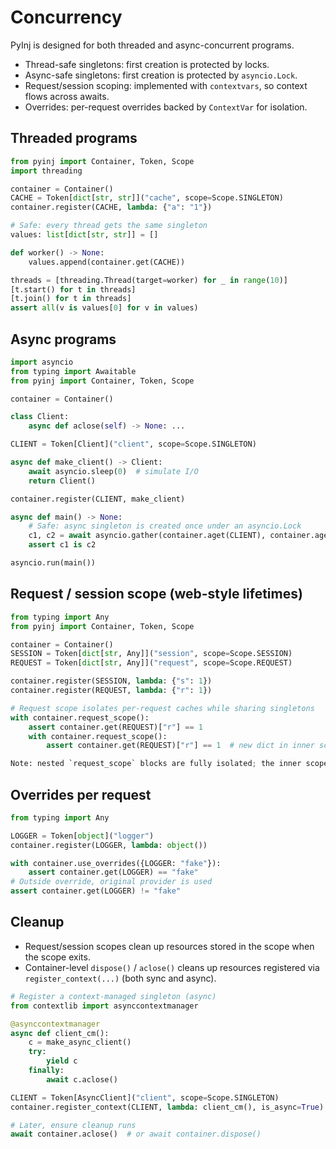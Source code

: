 # Concurrency

PyInj is designed for both threaded and async-concurrent programs.

- Thread-safe singletons: first creation is protected by locks.
- Async-safe singletons: first creation is protected by `asyncio.Lock`.
- Request/session scoping: implemented with `contextvars`, so context flows across awaits.
- Overrides: per-request overrides backed by `ContextVar` for isolation.

## Threaded programs

```python
from pyinj import Container, Token, Scope
import threading

container = Container()
CACHE = Token[dict[str, str]]("cache", scope=Scope.SINGLETON)
container.register(CACHE, lambda: {"a": "1"})

# Safe: every thread gets the same singleton
values: list[dict[str, str]] = []

def worker() -> None:
    values.append(container.get(CACHE))

threads = [threading.Thread(target=worker) for _ in range(10)]
[t.start() for t in threads]
[t.join() for t in threads]
assert all(v is values[0] for v in values)
```

## Async programs

```python
import asyncio
from typing import Awaitable
from pyinj import Container, Token, Scope

container = Container()

class Client:
    async def aclose(self) -> None: ...

CLIENT = Token[Client]("client", scope=Scope.SINGLETON)

async def make_client() -> Client:
    await asyncio.sleep(0)  # simulate I/O
    return Client()

container.register(CLIENT, make_client)

async def main() -> None:
    # Safe: async singleton is created once under an asyncio.Lock
    c1, c2 = await asyncio.gather(container.aget(CLIENT), container.aget(CLIENT))
    assert c1 is c2

asyncio.run(main())
```

## Request / session scope (web-style lifetimes)

```python
from typing import Any
from pyinj import Container, Token, Scope

container = Container()
SESSION = Token[dict[str, Any]]("session", scope=Scope.SESSION)
REQUEST = Token[dict[str, Any]]("request", scope=Scope.REQUEST)

container.register(SESSION, lambda: {"s": 1})
container.register(REQUEST, lambda: {"r": 1})

# Request scope isolates per-request caches while sharing singletons
with container.request_scope():
    assert container.get(REQUEST)["r"] == 1
    with container.request_scope():
        assert container.get(REQUEST)["r"] == 1  # new dict in inner scope

Note: nested `request_scope` blocks are fully isolated; the inner scope does not inherit the parent request cache. This ensures deterministic lifetimes for per-request values.
```

## Overrides per request

```python
from typing import Any

LOGGER = Token[object]("logger")
container.register(LOGGER, lambda: object())

with container.use_overrides({LOGGER: "fake"}):
    assert container.get(LOGGER) == "fake"
# Outside override, original provider is used
assert container.get(LOGGER) != "fake"
```

## Cleanup

- Request/session scopes clean up resources stored in the scope when the scope exits.
- Container-level `dispose()` / `aclose()` cleans up resources registered via `register_context(...)` (both sync and async).

```python
# Register a context-managed singleton (async)
from contextlib import asynccontextmanager

@asynccontextmanager
async def client_cm():
    c = make_async_client()
    try:
        yield c
    finally:
        await c.aclose()

CLIENT = Token[AsyncClient]("client", scope=Scope.SINGLETON)
container.register_context(CLIENT, lambda: client_cm(), is_async=True)

# Later, ensure cleanup runs
await container.aclose()  # or await container.dispose()
```
